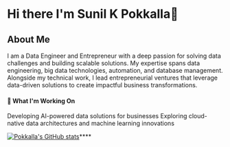 # Hi there I'm Sunil K Pokkalla👋

## About Me

I am a Data Engineer and Entrepreneur with a deep passion for solving data challenges and building scalable solutions. My expertise spans data engineering, big data technologies, automation, and database management. Alongside my technical work, I lead entrepreneurial ventures that leverage data-driven solutions to create impactful business transformations.

#### 🌱 What I'm Working On
Developing AI-powered data solutions for businesses
Exploring cloud-native data architectures and machine learning innovations

[![Pokkalla's GitHub stats](https://github-readme-stats.vercel.app/api?username=sunilkpokkalla)](https://github.com/anuraghazra/github-readme-stats)****
